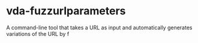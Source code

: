 # vda-fuzzurlparameters
A command-line tool that takes a URL as input and automatically generates variations of the URL by f
